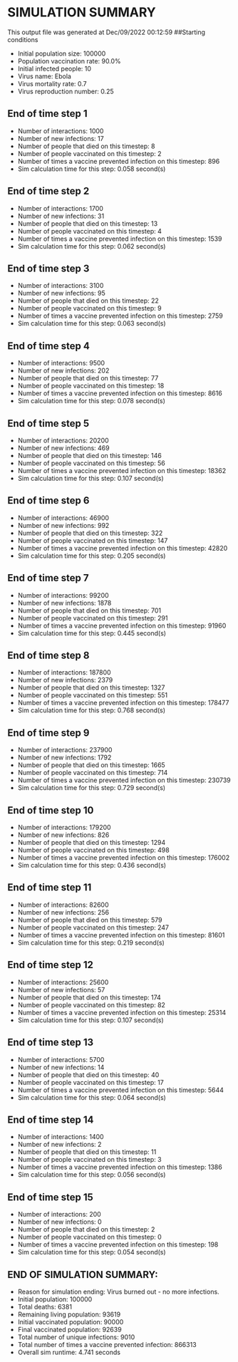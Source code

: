 # SIMULATION SUMMARY
This output file was generated at Dec/09/2022 00:12:59
##Starting conditions
- Initial population size: 100000
- Population vaccination rate: 90.0%
- Initial infected people: 10
- Virus name: Ebola
- Virus mortality rate: 0.7
- Virus reproduction number: 0.25

## End of time step 1
- Number of interactions: 1000
- Number of new infections: 17
- Number of people that died on this timestep: 8
- Number of people vaccinated on this timestep: 2
- Number of times a vaccine prevented infection on this timestep: 896 
- Sim calculation time for this step: 0.058 second(s)

## End of time step 2
- Number of interactions: 1700
- Number of new infections: 31
- Number of people that died on this timestep: 13
- Number of people vaccinated on this timestep: 4
- Number of times a vaccine prevented infection on this timestep: 1539 
- Sim calculation time for this step: 0.062 second(s)

## End of time step 3
- Number of interactions: 3100
- Number of new infections: 95
- Number of people that died on this timestep: 22
- Number of people vaccinated on this timestep: 9
- Number of times a vaccine prevented infection on this timestep: 2759 
- Sim calculation time for this step: 0.063 second(s)

## End of time step 4
- Number of interactions: 9500
- Number of new infections: 202
- Number of people that died on this timestep: 77
- Number of people vaccinated on this timestep: 18
- Number of times a vaccine prevented infection on this timestep: 8616 
- Sim calculation time for this step: 0.078 second(s)

## End of time step 5
- Number of interactions: 20200
- Number of new infections: 469
- Number of people that died on this timestep: 146
- Number of people vaccinated on this timestep: 56
- Number of times a vaccine prevented infection on this timestep: 18362 
- Sim calculation time for this step: 0.107 second(s)

## End of time step 6
- Number of interactions: 46900
- Number of new infections: 992
- Number of people that died on this timestep: 322
- Number of people vaccinated on this timestep: 147
- Number of times a vaccine prevented infection on this timestep: 42820 
- Sim calculation time for this step: 0.205 second(s)

## End of time step 7
- Number of interactions: 99200
- Number of new infections: 1878
- Number of people that died on this timestep: 701
- Number of people vaccinated on this timestep: 291
- Number of times a vaccine prevented infection on this timestep: 91960 
- Sim calculation time for this step: 0.445 second(s)

## End of time step 8
- Number of interactions: 187800
- Number of new infections: 2379
- Number of people that died on this timestep: 1327
- Number of people vaccinated on this timestep: 551
- Number of times a vaccine prevented infection on this timestep: 178477 
- Sim calculation time for this step: 0.768 second(s)

## End of time step 9
- Number of interactions: 237900
- Number of new infections: 1792
- Number of people that died on this timestep: 1665
- Number of people vaccinated on this timestep: 714
- Number of times a vaccine prevented infection on this timestep: 230739 
- Sim calculation time for this step: 0.729 second(s)

## End of time step 10
- Number of interactions: 179200
- Number of new infections: 826
- Number of people that died on this timestep: 1294
- Number of people vaccinated on this timestep: 498
- Number of times a vaccine prevented infection on this timestep: 176002 
- Sim calculation time for this step: 0.436 second(s)

## End of time step 11
- Number of interactions: 82600
- Number of new infections: 256
- Number of people that died on this timestep: 579
- Number of people vaccinated on this timestep: 247
- Number of times a vaccine prevented infection on this timestep: 81601 
- Sim calculation time for this step: 0.219 second(s)

## End of time step 12
- Number of interactions: 25600
- Number of new infections: 57
- Number of people that died on this timestep: 174
- Number of people vaccinated on this timestep: 82
- Number of times a vaccine prevented infection on this timestep: 25314 
- Sim calculation time for this step: 0.107 second(s)

## End of time step 13
- Number of interactions: 5700
- Number of new infections: 14
- Number of people that died on this timestep: 40
- Number of people vaccinated on this timestep: 17
- Number of times a vaccine prevented infection on this timestep: 5644 
- Sim calculation time for this step: 0.064 second(s)

## End of time step 14
- Number of interactions: 1400
- Number of new infections: 2
- Number of people that died on this timestep: 11
- Number of people vaccinated on this timestep: 3
- Number of times a vaccine prevented infection on this timestep: 1386 
- Sim calculation time for this step: 0.056 second(s)

## End of time step 15
- Number of interactions: 200
- Number of new infections: 0
- Number of people that died on this timestep: 2
- Number of people vaccinated on this timestep: 0
- Number of times a vaccine prevented infection on this timestep: 198 
- Sim calculation time for this step: 0.054 second(s)

## END OF SIMULATION SUMMARY:
- Reason for simulation ending: Virus burned out - no more infections.
- Initial population: 100000
- Total deaths: 6381
- Remaining living population: 93619
- Initial vaccinated population: 90000
- Final vaccinated population: 92639
- Total number of unique infections: 9010
- Total number of times a vaccine prevented infection: 866313
- Overall sim runtime: 4.741 seconds